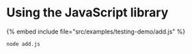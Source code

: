 # Using the JavaScript library


{% embed include file="src/examples/testing-demo/add.js" %}

```
node add.js
```


